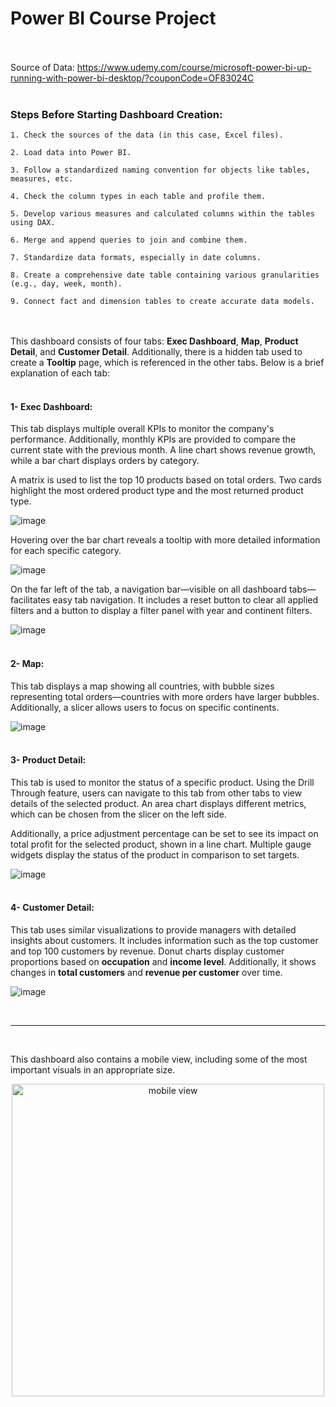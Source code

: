 # Power BI Course Project
<br><br>
Source of Data:
https://www.udemy.com/course/microsoft-power-bi-up-running-with-power-bi-desktop/?couponCode=OF83024C
<br><br>
### Steps Before Starting Dashboard Creation:

    1. Check the sources of the data (in this case, Excel files).

    2. Load data into Power BI.

    3. Follow a standardized naming convention for objects like tables, measures, etc.

    4. Check the column types in each table and profile them.

    5. Develop various measures and calculated columns within the tables using DAX.

    6. Merge and append queries to join and combine them.

    7. Standardize data formats, especially in date columns.

    8. Create a comprehensive date table containing various granularities (e.g., day, week, month).

    9. Connect fact and dimension tables to create accurate data models.
<br><br>
This dashboard consists of four tabs: **Exec Dashboard**, **Map**, **Product Detail**, and **Customer Detail**. Additionally, there is a hidden tab used to create a **Tooltip** page, which is referenced in the other tabs. Below is a brief explanation of each tab:
<br><br>
#### 1- Exec Dashboard:

This tab displays multiple overall KPIs to monitor the company's performance. Additionally, monthly KPIs are provided to compare the current state with the previous month. A line chart shows revenue growth, while a bar chart displays orders by category. 

A matrix is used to list the top 10 products based on total orders. Two cards highlight the most ordered product type and the most returned product type.

![image](https://github.com/user-attachments/assets/e980e241-888b-4eb7-931b-e4057f9091ed)

Hovering over the bar chart reveals a tooltip with more detailed information for each specific category.

![image](https://github.com/user-attachments/assets/6ee4adc8-83af-4c60-9c94-da692beee88d)

On the far left of the tab, a navigation bar—visible on all dashboard tabs—facilitates easy tab navigation. It includes a reset button to clear all applied filters and a button to display a filter panel with year and continent filters.

![image](https://github.com/user-attachments/assets/7f5fed36-8217-454b-9803-61764b791821)
<br><br>
#### 2- Map:

This tab displays a map showing all countries, with bubble sizes representing total orders—countries with more orders have larger bubbles. Additionally, a slicer allows users to focus on specific continents.

![image](https://github.com/user-attachments/assets/2e8cffa8-db09-449a-a14f-e823277eaf7d)
<br><br>
#### 3- Product Detail:

This tab is used to monitor the status of a specific product. Using the Drill Through feature, users can navigate to this tab from other tabs to view details of the selected product. An area chart displays different metrics, which can be chosen from the slicer on the left side.

Additionally, a price adjustment percentage can be set to see its impact on total profit for the selected product, shown in a line chart. Multiple gauge widgets display the status of the product in comparison to set targets.

![image](https://github.com/user-attachments/assets/b2f59e62-5313-42cc-bb6b-aead072ea295)
<br><br>
#### 4- Customer Detail:

This tab uses similar visualizations to provide managers with detailed insights about customers. It includes information such as the top customer and top 100 customers by revenue. Donut charts display customer proportions based on **occupation** and **income level**. Additionally, it shows changes in **total customers** and **revenue per customer** over time.

![image](https://github.com/user-attachments/assets/9776d845-52c9-4521-94f9-07d222a4b5c1)

<br>
<hr>
<br>

This dashboard also contains a mobile view, including some of the most important visuals in an appropriate size.
<p align="center">
  <img src="https://github.com/user-attachments/assets/7de23fe2-a904-415d-8a87-9b3678dd2e2b" alt="mobile view" width="500" />
</p>

